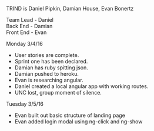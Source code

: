 TRIND is Daniel Pipkin, Damian House, Evan Bonertz

Team Lead - Daniel <br>
Back End - Damian <br>
Front End - Evan <br>

Monday 3/4/16
+ User stories are complete.
+ Sprint one has been declared.
+ Damian has ruby spitting json.
+ Damian pushed to heroku.
+ Evan is researching angular.
+ Daniel created a local angular app with working routes.
+ UNC lost, group moment of silence.

Tuesday 3/5/16
+ Evan built out basic structure of landing page
+ Evan added login modal using ng-click and ng-show
